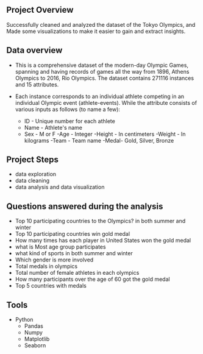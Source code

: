 ## Project Overview
Successfully cleaned and analyzed the dataset of the Tokyo Olympics, and Made some visualizations to
make it easier to gain and extract insights.

## Data overview
- This is a comprehensive dataset of the modern-day Olympic Games, spanning and having records of games all the way from 1896, Athens Olympics to 2016, Rio Olympics. The dataset contains 271116 instances and 15 attributes.

- Each instance corresponds to an individual athlete competing in an individual Olympic event (athlete-events). While the attribute consists of various inputs as follows (to name a few):

  - ID - Unique number for each athlete
  - Name - Athlete's name
  - Sex - M or F
  -Age - Integer
  -Height - In centimeters
  -Weight - In kilograms
  -Team - Team name
  -Medal- Gold, Silver, Bronze
## Project Steps
  - data exploration
  - data cleaning
  - data analysis and data visualization
## Questions answered during the analysis
- Top 10 participating countries to the Olympics? in both summer and winter
-  Top 10 participating countries win gold medal
-  How many times has each player in United States won the gold medal
-  what is Most age group participates
-  what kind of sports in both summer and winter
-  Which gender is more involved
-  Total medals in olympics
-  Total number of female athletes in each olympics
-  How many participants over the age of 60 got the gold medal
-  Top 5 countries with medals
## Tools
- Python
  - Pandas
  - Numpy
  - Matplotlib
  - Seaborn
